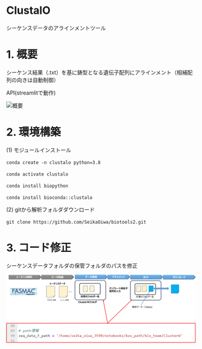 # ClustalO
シーケンスデータのアラインメントツール

# 1. 概要

シーケンス結果（.txt）を基に鋳型となる遺伝子配列にアラインメント（相補配列の向きは自動制御）

API(streamlitで動作)

![概要](./File/image.png)

# 2. 環境構築

(1) モジュールインストール

`conda create -n clustalo python=3.8`

`conda activate clustalo`

`conda install biopython`

`conda install bioconda::clustalo`

(2) gitから解析フォルダダウンロード

`git clone https://github.com/SeikaOiwa/biotools2.git`

# 3. コード修正

シーケンスデータフォルダの保管フォルダのパスを修正

![パス設定](./File/path.png)


